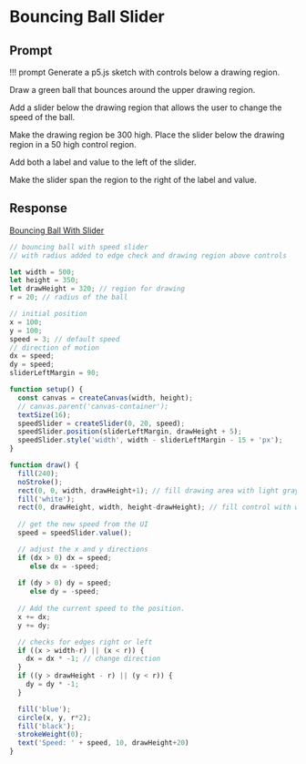 # Bouncing Ball Slider

## Prompt

!!! prompt
  Generate a p5.js sketch with controls below a drawing region.

  Draw a green ball that bounces around the upper drawing region.

  Add a slider below the drawing region that allows the user to change the speed of the ball.

  Make the drawing region be 300 high.  Place the slider below the drawing region in a 50 high control region.

  Add both a label and value to the left of the slider.

  Make the slider span the region to the right of the label and value.

## Response

[Bouncing Ball With Slider](https://editor.p5js.org/dmccreary/sketches/et2sWNXZb)

```javascript
// bouncing ball with speed slider
// with radius added to edge check and drawing region above controls

let width = 500;
let height = 350;
let drawHeight = 320; // region for drawing
r = 20; // radius of the ball

// initial position
x = 100;
y = 100;
speed = 3; // default speed
// direction of motion
dx = speed;
dy = speed;
sliderLeftMargin = 90;

function setup() {
  const canvas = createCanvas(width, height);
  // canvas.parent('canvas-container');
  textSize(16);
  speedSlider = createSlider(0, 20, speed);
  speedSlider.position(sliderLeftMargin, drawHeight + 5);
  speedSlider.style('width', width - sliderLeftMargin - 15 + 'px');
}

function draw() {
  fill(240);
  noStroke();
  rect(0, 0, width, drawHeight+1); // fill drawing area with light gray
  fill('white');
  rect(0, drawHeight, width, height-drawHeight); // fill control with white
  
  // get the new speed from the UI
  speed = speedSlider.value();

  // adjust the x and y directions
  if (dx > 0) dx = speed;
     else dx = -speed;
  
  if (dy > 0) dy = speed;
     else dy = -speed;
  
  // Add the current speed to the position.
  x += dx;
  y += dy;

  // checks for edges right or left
  if ((x > width-r) || (x < r)) {
    dx = dx * -1; // change direction
  }
  if ((y > drawHeight - r) || (y < r)) {
    dy = dy * -1;
  }

  fill('blue');
  circle(x, y, r*2);
  fill('black');
  strokeWeight(0);
  text('Speed: ' + speed, 10, drawHeight+20)
}
```